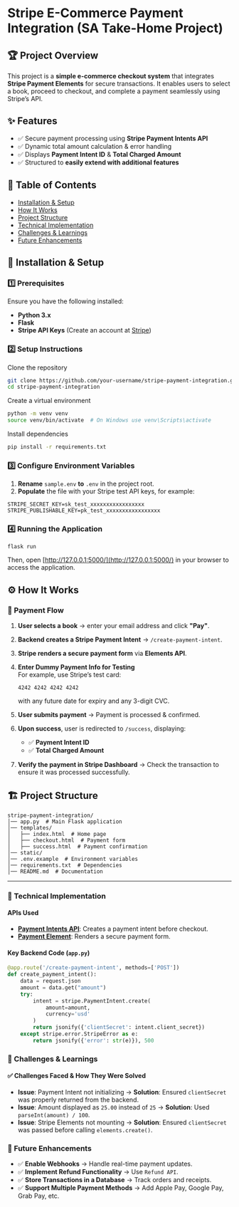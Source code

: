 # Stripe E-Commerce Payment Integration (SA Take-Home Project)

## 🏆 Project Overview

This project is a **simple e-commerce checkout system** that integrates **Stripe Payment Elements** for secure transactions. It enables users to select a book, proceed to checkout, and complete a payment seamlessly using Stripe’s API.

## ✨ Features

- ✅ Secure payment processing using **Stripe Payment Intents API**
- ✅ Dynamic total amount calculation & error handling
- ✅ Displays **Payment Intent ID** & **Total Charged Amount**
- ✅ Structured to **easily extend with additional features**



## 📌 Table of Contents

- [Installation & Setup](#installation--setup)
- [How It Works](#how-it-works)
- [Project Structure](#project-structure)
- [Technical Implementation](#technical-implementation)
- [Challenges & Learnings](#challenges--learnings)
- [Future Enhancements](#future-enhancements)



## 🔧 Installation & Setup

### **1️⃣ Prerequisites**

Ensure you have the following installed:

- **Python 3.x**
- **Flask**
- **Stripe API Keys** (Create an account at [Stripe](https://dashboard.stripe.com/register))

### **2️⃣ Setup Instructions**


Clone the repository
```sh
git clone https://github.com/your-username/stripe-payment-integration.git
cd stripe-payment-integration
```

Create a virtual environment
```sh
python -m venv venv
source venv/bin/activate  # On Windows use venv\Scripts\activate
```

Install dependencies
```sh
pip install -r requirements.txt
```

### **3️⃣ Configure Environment Variables**

1. **Rename** `sample.env` **to** `.env` in the project root.  
2. **Populate** the file with your Stripe test API keys, for example:

```env
STRIPE_SECRET_KEY=sk_test_xxxxxxxxxxxxxxxxx
STRIPE_PUBLISHABLE_KEY=pk_test_xxxxxxxxxxxxxxxxx

```

### **4️⃣ Running the Application**

```sh
flask run
```

Then, open [http://127.0.0.1:5000/](http://127.0.0.1:5000/) in your browser to access the application.


## ⚙️ How It Works

### 📌 Payment Flow

1. **User selects a book** → enter your email address and click **"Pay"**.
2. **Backend creates a Stripe Payment Intent** → `/create-payment-intent`.
3. **Stripe renders a secure payment form** via **Elements API**.

4. **Enter Dummy Payment Info for Testing**  
   For example, use Stripe’s test card:
   ```
   4242 4242 4242 4242
   ```
   with any future date for expiry and any 3-digit CVC.
5. **User submits payment** → Payment is processed & confirmed.
6. **Upon success**, user is redirected to `/success`, displaying:
   - ✅ **Payment Intent ID**
   - ✅ **Total Charged Amount**
7. **Verify the payment in Stripe Dashboard** → Check the transaction to ensure it was processed successfully.


## 🏗️ Project Structure

```
stripe-payment-integration/
│── app.py  # Main Flask application
│── templates/
│   ├── index.html  # Home page
│   ├── checkout.html  # Payment form
│   ├── success.html  # Payment confirmation
│── static/
│── .env.example  # Environment variables
│── requirements.txt  # Dependencies
│── README.md  # Documentation
```
---
### 🔬 Technical Implementation

#### **APIs Used**

- **[Payment Intents API](https://stripe.com/docs/payments/payment-intents)**: Creates a payment intent before checkout.
- **[Payment Element](https://docs.stripe.com/payments/payment-element)**: Renders a secure payment form.

#### **Key Backend Code (`app.py`)**

```python
@app.route('/create-payment-intent', methods=['POST'])
def create_payment_intent():
    data = request.json
    amount = data.get("amount")
    try:
        intent = stripe.PaymentIntent.create(
            amount=amount,
            currency='usd'
        )
        return jsonify({'clientSecret': intent.client_secret})
    except stripe.error.StripeError as e:
        return jsonify({'error': str(e)}), 500
```

### 🚧 Challenges & Learnings

#### ✅ Challenges Faced & How They Were Solved

- **Issue**: Payment Intent not initializing → **Solution**: Ensured `clientSecret` was properly returned from the backend.
- **Issue**: Amount displayed as `25.00` instead of `25` → **Solution**: Used `parseInt(amount) / 100`.
- **Issue**: Stripe Elements not mounting → **Solution**: Ensured `clientSecret` was passed before calling `elements.create()`.


### 🔮 Future Enhancements

- ✅ **Enable Webhooks** → Handle real-time payment updates.
- ✅ **Implement Refund Functionality** → Use `Refund API`.
- ✅ **Store Transactions in a Database** → Track orders and receipts.
- ✅ **Support Multiple Payment Methods** → Add Apple Pay, Google Pay, Grab Pay, etc.

